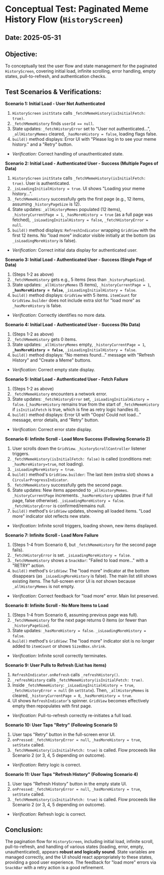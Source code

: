 # Conceptual Test: Paginated Meme History Flow (`HistoryScreen`)

## Date: 2025-05-31

## Objective:
To conceptually test the user flow and state management for the paginated `HistoryScreen`, covering initial load, infinite scrolling, error handling, empty states, pull-to-refresh, and authentication checks.

## Test Scenarios & Verifications:

**Scenario 1: Initial Load - User Not Authenticated**
1.  `HistoryScreen` `initState` calls `_fetchMemeHistory(isInitialFetch: true)`.
2.  `_fetchMemeHistory` finds `userId == null`.
3.  State updates: `_fetchHistoryError` set to "User not authenticated...", `_allHistoryMemes` cleared, `_hasMoreHistory = false`, loading flags false.
4.  `build()` method displays: Error UI with "Please log in to see your meme history." and a "Retry" button.
*   *Verification:* Correct handling of unauthenticated state.

**Scenario 2: Initial Load - Authenticated User - Success (Multiple Pages of Data)**
1.  `HistoryScreen` `initState` calls `_fetchMemeHistory(isInitialFetch: true)`. User is authenticated.
2.  `_isLoadingInitialHistory = true`. UI shows "Loading your meme history...".
3.  `_fetchMemeHistory` successfully gets the first page (e.g., 12 items, assuming `_historyPageSize` is 12).
4.  State updates: `_allHistoryMemes` populated (12 items), `_historyCurrentPage = 1`, `_hasMoreHistory = true` (as a full page was fetched), `_isLoadingInitialHistory = false`, `_fetchHistoryError = null`.
5.  `build()` method displays: `RefreshIndicator` wrapping `GridView` with the first 12 items. No "load more" indicator visible initially at the bottom (as `_isLoadingMoreHistory` is false).
*   *Verification:* Correct initial data display for authenticated user.

**Scenario 3: Initial Load - Authenticated User - Success (Single Page of Data)**
1.  (Steps 1-2 as above)
2.  `_fetchMemeHistory` gets e.g., 5 items (less than `_historyPageSize`).
3.  State updates: `_allHistoryMemes` (5 items), `_historyCurrentPage = 1`, **`_hasMoreHistory = false`**, `_isLoadingInitialHistory = false`.
4.  `build()` method displays: `GridView` with 5 items. `itemCount` for `GridView.builder` does not include extra slot for "load more" as `_hasMoreHistory` is false.
*   *Verification:* Correctly identifies no more data.

**Scenario 4: Initial Load - Authenticated User - Success (No Data)**
1.  (Steps 1-2 as above)
2.  `_fetchMemeHistory` gets 0 items.
3.  State updates: `_allHistoryMemes` empty, `_historyCurrentPage = 1`, **`_hasMoreHistory = false`**, `_isLoadingInitialHistory = false`.
4.  `build()` method displays: "No memes found..." message with "Refresh History" and "Create a Meme" buttons.
*   *Verification:* Correct empty state display.

**Scenario 5: Initial Load - Authenticated User - Fetch Failure**
1.  (Steps 1-2 as above)
2.  `_fetchMemeHistory` encounters a network error.
3.  State updates: `_fetchHistoryError` set, `_isLoadingInitialHistory = false`. (`_hasMoreHistory` remains true from the start of `_fetchMemeHistory` if `isInitialFetch` is true, which is fine as retry logic handles it).
4.  `build()` method displays: Error UI with "Oops! Could not load..." message, error details, and "Retry" button.
*   *Verification:* Correct error state display.

**Scenario 6: Infinite Scroll - Load More Success (Following Scenario 2)**
1.  User scrolls down the `GridView`. `_historyScrollController` listener triggers.
2.  `_fetchMemeHistory(isInitialFetch: false)` is called (conditions met: `_hasMoreHistory=true`, not loading).
3.  `_isLoadingMoreHistory = true`.
4.  `build()` method's `GridView.builder`: The last item (extra slot) shows a `CircularProgressIndicator`.
5.  `_fetchMemeHistory` successfully gets the second page.
6.  State updates: New items appended to `_allHistoryMemes`. `_historyCurrentPage` increments. `_hasMoreHistory` updates (true if full page, false otherwise). `_isLoadingMoreHistory = false`. `_fetchHistoryError` is confirmed/remains null.
7.  `build()` method's `GridView` updates, showing all loaded items. "Load more" indicator slot reflects new state.
*   *Verification:* Infinite scroll triggers, loading shown, new items displayed.

**Scenario 7: Infinite Scroll - Load More Failure**
1.  (Steps 1-4 from Scenario 6, but `_fetchMemeHistory` for the second page fails).
2.  `_fetchHistoryError` is set. `_isLoadingMoreHistory = false`.
3.  `_fetchMemeHistory` shows a `SnackBar`: "Failed to load more..." with a "RETRY" action.
4.  `build()` method's `GridView`: The "load more" indicator at the bottom disappears (as `_isLoadingMoreHistory` is false). The main list still shows existing items. The full-screen error UI is *not* shown because `_allHistoryMemes` is not empty.
*   *Verification:* Correct feedback for "load more" error. Main list preserved.

**Scenario 8: Infinite Scroll - No More Items to Load**
1.  (Steps 1-4 from Scenario 6, assuming previous page was full).
2.  `_fetchMemeHistory` for the next page returns 0 items (or fewer than `_historyPageSize`).
3.  State updates: `_hasMoreHistory = false`. `_isLoadingMoreHistory = false`.
4.  `build()` method's `GridView`: The "load more" indicator slot is no longer added to `itemCount` or shows `SizedBox.shrink`.
*   *Verification:* Infinite scroll correctly terminates.

**Scenario 9: User Pulls to Refresh (List has items)**
1.  `RefreshIndicator.onRefresh` calls `_refreshHistory()`.
2.  `_refreshHistory` calls `_fetchMemeHistory(isInitialFetch: true)`.
3.  Inside `_fetchMemeHistory`: `_isLoadingInitialHistory = true`, `_fetchHistoryError = null` (in `setState`). Then, `_allHistoryMemes` is cleared, `_historyCurrentPage = 0`, `_hasMoreHistory = true`.
4.  UI shows `RefreshIndicator`'s spinner. `GridView` becomes effectively empty then repopulates with first page.
*   *Verification:* Pull-to-refresh correctly re-initiates a full load.

**Scenario 10: User Taps "Retry" (Following Scenario 5)**
1.  User taps "Retry" button in the full-screen error UI.
2.  `onPressed`: `_fetchHistoryError = null`, `_hasMoreHistory = true`, `setState` called.
3.  `_fetchMemeHistory(isInitialFetch: true)` is called. Flow proceeds like Scenario 2 (or 3, 4, 5 depending on outcome).
*   *Verification:* Retry logic is correct.

**Scenario 11: User Taps "Refresh History" (Following Scenario 4)**
1.  User taps "Refresh History" button in the empty state UI.
2.  `onPressed`: `_fetchHistoryError = null`, `_hasMoreHistory = true`, `setState` called.
3.  `_fetchMemeHistory(isInitialFetch: true)` is called. Flow proceeds like Scenario 2 (or 3, 4, 5 depending on outcome).
*   *Verification:* Refresh logic is correct.

## Conclusion:

The pagination flow for `HistoryScreen`, including initial load, infinite scroll, pull-to-refresh, and handling of various states (loading, error, empty, unauthenticated), appears **robust and logically sound**. State variables are managed correctly, and the UI should react appropriately to these states, providing a good user experience. The feedback for "load more" errors via `SnackBar` with a retry action is a good refinement.


